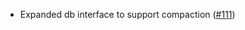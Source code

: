 - Expanded db interface to support compaction ([\#111](https://github.com/cometbft/cometbft-db/pull/111))
